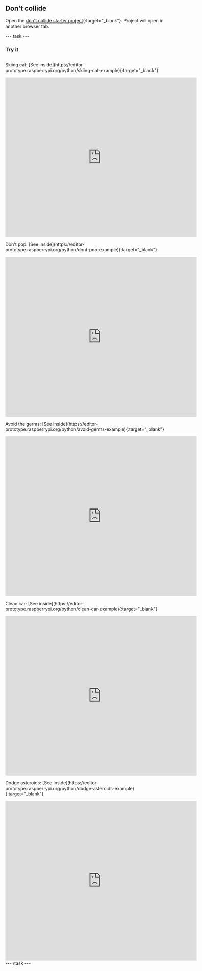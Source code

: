 ## Don't collide

Open the [don't collide starter project](https://editor-prototype.raspberrypi.org/python/dont-collide-starter){:target="_blank"}. Project will open in another browser tab.

--- task ---
### Try it
<div style="display: flex; flex-wrap: wrap">
<p>
  Skiing cat: [See inside](https://editor-prototype.raspberrypi.org/python/skiing-cat-example){:target="_blank"}
</p>
<div class="trinket">
  <iframe src="https://editor-staging.raspberrypi.org/embed/viewer/skiing-cat-example?show_visual_tab=true" width="600" height="500" frameborder="0" marginwidth="0" marginheight="0" allowfullscreen>
  </iframe>
</div>

<p>
  Don't pop: [See inside](https://editor-prototype.raspberrypi.org/python/dont-pop-example){:target="_blank"}
</p>
<div class="trinket">
  <iframe src="https://editor-staging.raspberrypi.org/embed/viewer/dont-pop-example?show_visual_tab=true" width="600" height="500" frameborder="0" marginwidth="0" marginheight="0" allowfullscreen>
  </iframe>
</div>

<p>
  Avoid the germs: [See inside](https://editor-prototype.raspberrypi.org/python/avoid-germs-example){:target="_blank"}
</p>
<div class="trinket">
  <iframe src="https://editor-staging.raspberrypi.org/embed/viewer/avoid-germs-example?show_visual_tab=true" width="600" height="500" frameborder="0" marginwidth="0" marginheight="0" allowfullscreen>
  </iframe>
</div>

<p>
  Clean car: [See inside](https://editor-prototype.raspberrypi.org/python/clean-car-example){:target="_blank"}
</p>
<div class="trinket">
  <iframe src="https://editor-staging.raspberrypi.org/embed/viewer/clean-car-example?show_visual_tab=true" width="600" height="500" frameborder="0" marginwidth="0" marginheight="0" allowfullscreen>
  </iframe>
</div>

<p>
  Dodge asteroids: [See inside](https://editor-prototype.raspberrypi.org/python/dodge-asteroids-example){:target="_blank"}
</p>
<div class="trinket">
  <iframe src="https://editor-staging.raspberrypi.org/embed/viewer/dodge-asteroids-example?show_visual_tab=true" width="600" height="500" frameborder="0" marginwidth="0" marginheight="0" allowfullscreen>
  </iframe>
</div>
</div>
--- /task ---
